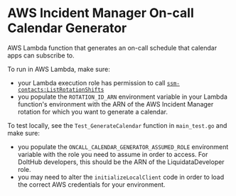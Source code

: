 AWS Incident Manager On-call Calendar Generator
===

AWS Lambda function that generates an on-call schedule that calendar apps can subscribe to. 

To run in AWS Lambda, make sure: 
- your Lambda execution role has permission to call [`ssm-contacts:ListRotationShifts`](https://docs.aws.amazon.com/incident-manager/latest/APIReference/API_SSMContacts_ListRotationShifts.html)
- you populate the `ROTATION_ID_ARN` environment variable in your Lambda function's environment with the ARN of the AWS Incident Manager rotation for which you want to generate a calendar.

To test locally, see the `Test_GenerateCalendar` function in `main_test.go` and make sure:
- you populate the `ONCALL_CALENDAR_GENERATOR_ASSUMED_ROLE` environment variable with the role you need to assume in order to access. For DoltHub developers, this should be the ARN of the LiquidataDeveloper role.
- you may need to alter the `initializeLocalClient` code in order to load the correct AWS credentials for your environment.